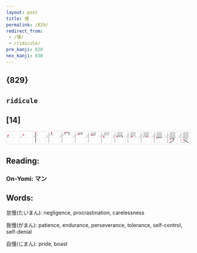 ```yaml
---
layout: post
title: 慢
permalink: /829/
redirect_from:
 - /慢/
 - /ridicule/
pre_kanji: 828
nex_kanji: 830
---
```


## {829}

## `ridicule`

## [14]

<div class="stroke"><img src="../images/E685A2.png" /></div>

## Reading:

### On-Yomi: マン

## Words:

怠慢(たいまん): negligence, procrastination, carelessness

我慢(がまん): patience, endurance, perseverance, tolerance, self-control, self-denial

自慢(じまん): pride, boast
